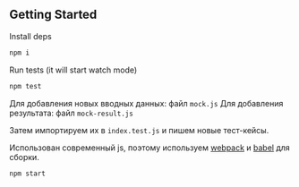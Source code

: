 ## Getting Started

Install deps
```bash
npm i
```
Run tests (it will start watch mode)
```bash
npm test
```
Для добавления новых вводных данных: файл `mock.js`
Для добавления результата: файл `mock-result.js`

Затем импортируем их в `index.test.js` и пишем новые тест-кейсы.

Использован современный js, поэтому используем [webpack](https://webpack.js.org/) и [babel](https://babeljs.io/) для сборки.
```bash
npm start
```

